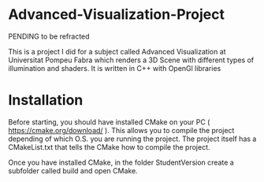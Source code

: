 # Advanced-Visualization-Project 

PENDING to be refracted

This is a project I did for a subject called Advanced Visualization at Universitat Pompeu Fabra which renders a 3D Scene with different types of illumination and shaders.
It is written in C++ with OpenGl libraries

# Installation

Before starting, you should have installed CMake on your PC ( https://cmake.org/download/ ). This allows you to compile the project depending of which O.S. you are running the project.
The project itself has a CMakeList.txt that tells the CMake how to compile the project.

Once you have installed CMake, in the folder StudentVersion create a subfolder called build and open CMake.

